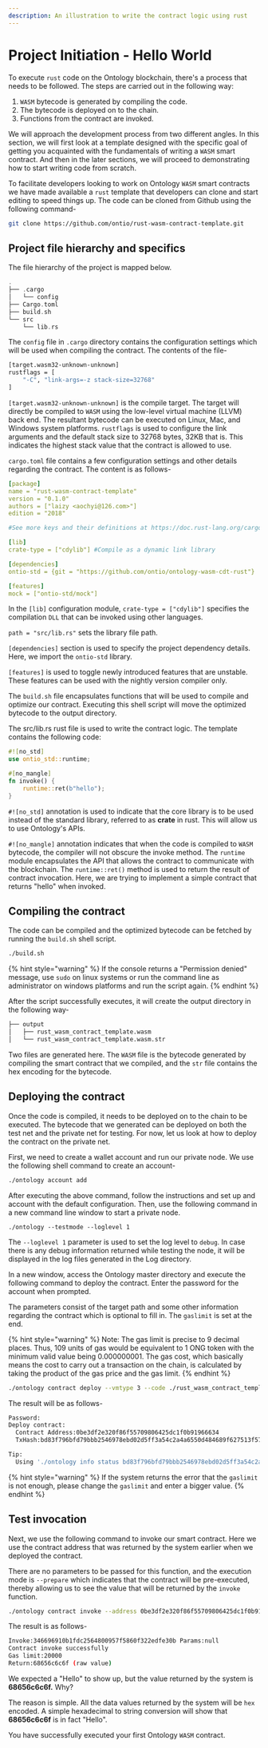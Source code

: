 ```yaml
---
description: An illustration to write the contract logic using rust
---
```


# Project Initiation - Hello World

To execute `rust` code on the Ontology blockchain, there's a process that needs to be followed. The steps are carried out in the following way:

1. `WASM` bytecode is generated by compiling the code.
2. The bytecode is deployed on to the chain.
3. Functions from the contract are invoked.

We will approach the development process from two different angles. In this section, we will first look at a template designed with the specific goal of getting you acquainted with the fundamentals of writing a `WASM` smart contract. And then in the later sections, we will proceed to demonstrating how to start writing code from scratch.

To facilitate developers looking to work on Ontology `WASM` smart contracts we have made available a `rust` template that developers can clone and start editing to speed things up. The code can be cloned from Github using the following command-

```bash
git clone https://github.com/ontio/rust-wasm-contract-template.git
```

## Project file hierarchy and specifics

The file hierarchy of the project is mapped below.

```rust
.
├── .cargo
│   └── config
├── Cargo.toml
├── build.sh
└── src
    └── lib.rs
```

The `config` file in `.cargo` directory contains the configuration settings which will be used when compiling the contract. The contents of the file-

```bash
[target.wasm32-unknown-unknown]
rustflags = [
	"-C", "link-args=-z stack-size=32768"
]
```

`[target.wasm32-unknown-unknown]` is the compile target. The target will directly be compiled to `WASM` using the low-level virtual machine \(LLVM\) back end. The resultant bytecode can be executed on Linux, Mac, and Windows system platforms. `rustflags` is used to configure the link arguments and the default stack size to 32768 bytes, 32KB that is. This indicates the highest stack value that the contract is allowed to use.

`cargo.toml` file contains a few configuration settings and other details regarding the contract. The content is as follows-

```yaml
[package]
name = "rust-wasm-contract-template"
version = "0.1.0"
authors = ["laizy <aochyi@126.com>"]
edition = "2018"

#See more keys and their definitions at https://doc.rust-lang.org/cargo/reference/manifest.html

[lib]
crate-type = ["cdylib"] #Compile as a dynamic link library

[dependencies]
ontio-std = {git = "https://github.com/ontio/ontology-wasm-cdt-rust"}

[features]
mock = ["ontio-std/mock"]
```

In the `[lib]` configuration module,  `crate-type = ["cdylib"]` specifies the compilation `DLL` that can be invoked using other languages. 

 `path = "src/lib.rs"` sets the library file path.

`[dependencies]` section is used to specify the project dependency details. Here, we import the `ontio-std` library.

`[features]` is used to toggle newly introduced features that are unstable. These features can be used with the nightly version compiler only.

The `build.sh` file encapsulates functions that will be used to compile and optimize our contract. Executing this shell script will move the optimized bytecode to the output directory.

The src/lib.rs rust file is used to write the contract logic. The template contains the following code:

```rust
#![no_std]
use ontio_std::runtime;

#[no_mangle]
fn invoke() {
	runtime::ret(b"hello");
}
```

`#![no_std]` annotation is used to indicate that the core library is to be used instead of the standard library, referred to as **crate** in rust. This will allow us to use Ontology's APIs. 

`#![no_mangle]` annotation indicates that when the code is compiled to `WASM` bytecode, the compiler will not obscure the invoke method. The `runtime` module encapsulates the API that allows the contract to communicate with the blockchain. The `runtime::ret()` method is used to return the result of contract invocation. Here, we are trying to implement a simple contract that returns "hello" when invoked.

## Compiling the contract

The code can be compiled and the optimized bytecode can be fetched by running the `build.sh` shell script.

```bash
./build.sh
```

{% hint style="warning" %}
If the console returns a "Permission denied" message, use `sudo` on linux systems or run the command line as administrator on windows platforms and run the script again.
{% endhint %}

After the script successfully executes, it will create the output directory in the following way-

```bash
├── output
│   ├── rust_wasm_contract_template.wasm
│   └── rust_wasm_contract_template.wasm.str
```

Two files are generated here. The `WASM` file is the bytecode generated by compiling the smart contract that we compiled, and the `str` file contains the hex encoding for the bytecode.

## Deploying the contract

Once the code is compiled, it needs to be deployed on to the chain to be executed. The bytecode that we generated can be deployed on both the test net and the private net for testing. For now, let us look at how to deploy the contract on the private net.

First, we need to create a wallet account and run our private node. We use the following shell command to create an account-

```bash
./ontology account add
```

After executing the above command, follow the instructions and set up and account with the default configuration. Then, use the following command in a new command line window to start a private node.

```text
./ontology --testmode --loglevel 1
```

The `--loglevel 1` parameter is used to set the log level to `debug`. In case there is any debug information returned while testing the node, it will be displayed in the log files generated in the Log directory.

In a new window, access the Ontology master directory and execute the following command to deploy the contract. Enter the password for the account when prompted.

The parameters consist of the target path and some other information regarding the contract which is optional to fill in. The `gaslimit` is set at the end.

{% hint style="warning" %}
Note: The gas limit is precise to 9 decimal places. Thus, 109 units of gas would be equivalent to 1 ONG token with the minimum valid value being 0.000000001. The gas cost, which basically means the cost to carry out a transaction on the chain, is calculated by taking the product of the gas price and the gas limit.
{% endhint %}

```bash
./ontology contract deploy --vmtype 3 --code ./rust_wasm_contract_template.wasm.str --name helloworld --author "author" --email "email" --desc "desc" --gaslimit 22200000
```

The result will be as follows-

```bash
Password:
Deploy contract:
  Contract Address:0be3df2e320f86f55709806425dc1f0b91966634
  TxHash:bd83f796bfd79bbb2546978ebd02d5ff3a54c2a4a6550d484689f627513f5770

Tip:
  Using './ontology info status bd83f796bfd79bbb2546978ebd02d5ff3a54c2a4a6550d484689f627513f5770' to query transaction status.
```

{% hint style="warning" %}
If the system returns the error that the `gaslimit` is not enough, please change the `gaslimit` and enter a bigger value.
{% endhint %}

## Test invocation

Next, we use the following command to invoke our smart contract. Here we use the contract address that was returned by the system earlier when we deployed the contract. 

There are no parameters to be passed for this function, and the execution mode is `--prepare` which indicates that the contract will be pre-executed, thereby allowing us to see the value that will be returned by the `invoke` function. 

```bash
./ontology contract invoke --address 0be3df2e320f86f55709806425dc1f0b91966634 --vmtype 3 --params '' --version 0 --prepare
```

The result is as follows-

```bash
Invoke:346696910b1fdc2564800957f5860f322edfe30b Params:null
Contract invoke successfully
Gas limit:20000
Return:68656c6c6f (raw value)
```

We expected a "Hello" to show up, but the value returned by the system is **68656c6c6f.** Why?

The reason is simple. All the data values returned by the system will be `hex` encoded. A simple hexadecimal to string conversion will show that **68656c6c6f** is in fact "Hello".

You have successfully executed your first Ontology `WASM` contract.


